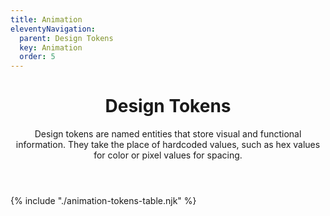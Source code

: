 ```yaml
---
title: Animation
eleventyNavigation:
  parent: Design Tokens
  key: Animation
  order: 5
---
```


<header class="ds-tokens__main-heading">
<div class="ds-tokens__heading-wrapper">
  <h1 class="ds-heading-1">Design Tokens</h1>
  <p class="ds-tokens__heading-description">
  Design tokens are named entities that store visual and functional information. They take the place of hardcoded values, such as hex values for color or pixel values for spacing.
  </p>
</div>
</header>

<section class="ds-tokens__wrapper">
{% include "./animation-tokens-table.njk" %}
</section>